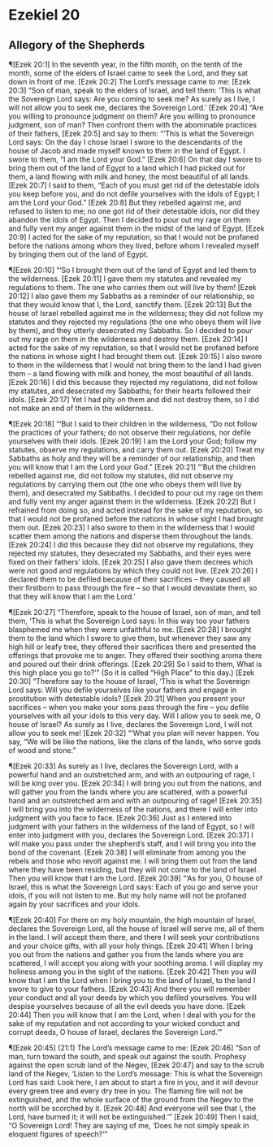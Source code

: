 # Ezekiel 20

## Allegory of the Shepherds
¶[Ezek 20:1] In the seventh year, in the fifth month, on the tenth of the month, some of the elders of Israel came to seek the Lord, and they sat down in front of me.
[Ezek 20:2] The Lord’s message came to me:
[Ezek 20:3] “Son of man, speak to the elders of Israel, and tell them: ‘This is what the Sovereign Lord says: Are you coming to seek me? As surely as I live, I will not allow you to seek me, declares the Sovereign Lord.’
[Ezek 20:4] “Are you willing to pronounce judgment on them? Are you willing to pronounce judgment, son of man? Then confront them with the abominable practices of their fathers,
[Ezek 20:5] and say to them: “‘This is what the Sovereign Lord says: On the day I chose Israel I swore to the descendants of the house of Jacob and made myself known to them in the land of Egypt. I swore to them, “I am the Lord your God.”
[Ezek 20:6] On that day I swore to bring them out of the land of Egypt to a land which I had picked out for them, a land flowing with milk and honey, the most beautiful of all lands.
[Ezek 20:7] I said to them, “Each of you must get rid of the detestable idols you keep before you, and do not defile yourselves with the idols of Egypt; I am the Lord your God.”
[Ezek 20:8] But they rebelled against me, and refused to listen to me; no one got rid of their detestable idols, nor did they abandon the idols of Egypt. Then I decided to pour out my rage on them and fully vent my anger against them in the midst of the land of Egypt.
[Ezek 20:9] I acted for the sake of my reputation, so that I would not be profaned before the nations among whom they lived, before whom I revealed myself by bringing them out of the land of Egypt.

¶[Ezek 20:10] “‘So I brought them out of the land of Egypt and led them to the wilderness.
[Ezek 20:11] I gave them my statutes and revealed my regulations to them. The one who carries them out will live by them!
[Ezek 20:12] I also gave them my Sabbaths as a reminder of our relationship, so that they would know that I, the Lord, sanctify them.
[Ezek 20:13] But the house of Israel rebelled against me in the wilderness; they did not follow my statutes and they rejected my regulations (the one who obeys them will live by them), and they utterly desecrated my Sabbaths. So I decided to pour out my rage on them in the wilderness and destroy them.
[Ezek 20:14] I acted for the sake of my reputation, so that I would not be profaned before the nations in whose sight I had brought them out.
[Ezek 20:15] I also swore to them in the wilderness that I would not bring them to the land I had given them – a land flowing with milk and honey, the most beautiful of all lands.
[Ezek 20:16] I did this because they rejected my regulations, did not follow my statutes, and desecrated my Sabbaths; for their hearts followed their idols.
[Ezek 20:17] Yet I had pity on them and did not destroy them, so I did not make an end of them in the wilderness.

¶[Ezek 20:18] “‘But I said to their children in the wilderness, “Do not follow the practices of your fathers; do not observe their regulations, nor defile yourselves with their idols.
[Ezek 20:19] I am the Lord your God; follow my statutes, observe my regulations, and carry them out.
[Ezek 20:20] Treat my Sabbaths as holy and they will be a reminder of our relationship, and then you will know that I am the Lord your God.”
[Ezek 20:21] “‘But the children rebelled against me, did not follow my statutes, did not observe my regulations by carrying them out (the one who obeys them will live by them), and desecrated my Sabbaths. I decided to pour out my rage on them and fully vent my anger against them in the wilderness.
[Ezek 20:22] But I refrained from doing so, and acted instead for the sake of my reputation, so that I would not be profaned before the nations in whose sight I had brought them out.
[Ezek 20:23] I also swore to them in the wilderness that I would scatter them among the nations and disperse them throughout the lands.
[Ezek 20:24] I did this because they did not observe my regulations, they rejected my statutes, they desecrated my Sabbaths, and their eyes were fixed on their fathers’ idols.
[Ezek 20:25] I also gave them decrees which were not good and regulations by which they could not live.
[Ezek 20:26] I declared them to be defiled because of their sacrifices – they caused all their firstborn to pass through the fire – so that I would devastate them, so that they will know that I am the Lord.’

¶[Ezek 20:27] “Therefore, speak to the house of Israel, son of man, and tell them, ‘This is what the Sovereign Lord says: In this way too your fathers blasphemed me when they were unfaithful to me.
[Ezek 20:28] I brought them to the land which I swore to give them, but whenever they saw any high hill or leafy tree, they offered their sacrifices there and presented the offerings that provoke me to anger. They offered their soothing aroma there and poured out their drink offerings.
[Ezek 20:29] So I said to them, What is this high place you go to?’” (So it is called “High Place” to this day.)
[Ezek 20:30] “Therefore say to the house of Israel, ‘This is what the Sovereign Lord says: Will you defile yourselves like your fathers and engage in prostitution with detestable idols?
[Ezek 20:31] When you present your sacrifices – when you make your sons pass through the fire – you defile yourselves with all your idols to this very day. Will I allow you to seek me, O house of Israel? As surely as I live, declares the Sovereign Lord, I will not allow you to seek me!
[Ezek 20:32] “‘What you plan will never happen. You say, “We will be like the nations, like the clans of the lands, who serve gods of wood and stone.”

¶[Ezek 20:33] As surely as I live, declares the Sovereign Lord, with a powerful hand and an outstretched arm, and with an outpouring of rage, I will be king over you.
[Ezek 20:34] I will bring you out from the nations, and will gather you from the lands where you are scattered, with a powerful hand and an outstretched arm and with an outpouring of rage!
[Ezek 20:35] I will bring you into the wilderness of the nations, and there I will enter into judgment with you face to face.
[Ezek 20:36] Just as I entered into judgment with your fathers in the wilderness of the land of Egypt, so I will enter into judgment with you, declares the Sovereign Lord.
[Ezek 20:37] I will make you pass under the shepherd’s staff, and I will bring you into the bond of the covenant.
[Ezek 20:38] I will eliminate from among you the rebels and those who revolt against me. I will bring them out from the land where they have been residing, but they will not come to the land of Israel. Then you will know that I am the Lord.
[Ezek 20:39] “‘As for you, O house of Israel, this is what the Sovereign Lord says: Each of you go and serve your idols, if you will not listen to me. But my holy name will not be profaned again by your sacrifices and your idols.

¶[Ezek 20:40] For there on my holy mountain, the high mountain of Israel, declares the Sovereign Lord, all the house of Israel will serve me, all of them in the land. I will accept them there, and there I will seek your contributions and your choice gifts, with all your holy things.
[Ezek 20:41] When I bring you out from the nations and gather you from the lands where you are scattered, I will accept you along with your soothing aroma. I will display my holiness among you in the sight of the nations.
[Ezek 20:42] Then you will know that I am the Lord when I bring you to the land of Israel, to the land I swore to give to your fathers.
[Ezek 20:43] And there you will remember your conduct and all your deeds by which you defiled yourselves. You will despise yourselves because of all the evil deeds you have done.
[Ezek 20:44] Then you will know that I am the Lord, when I deal with you for the sake of my reputation and not according to your wicked conduct and corrupt deeds, O house of Israel, declares the Sovereign Lord.’”

¶[Ezek 20:45] (21:1) The Lord’s message came to me:
[Ezek 20:46] “Son of man, turn toward the south, and speak out against the south. Prophesy against the open scrub land of the Negev,
[Ezek 20:47] and say to the scrub land of the Negev, ‘Listen to the Lord’s message: This is what the Sovereign Lord has said: Look here, I am about to start a fire in you, and it will devour every green tree and every dry tree in you. The flaming fire will not be extinguished, and the whole surface of the ground from the Negev to the north will be scorched by it.
[Ezek 20:48] And everyone will see that I, the Lord, have burned it; it will not be extinguished.’”
[Ezek 20:49] Then I said, “O Sovereign Lord! They are saying of me, ‘Does he not simply speak in eloquent figures of speech?’”
